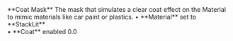 <tr>
<td>**Coat Mask**</td>
<td>The mask that simulates a clear coat effect on the Material to mimic materials like car paint or plastics.</td>
<td>&#8226; **Material** set to **StackLit** <br/>&#8226; **Coat** enabled</td>
<td>0.0</td>
</tr>
